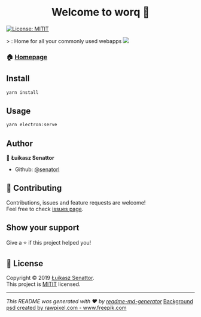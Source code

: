 <h1 align="center">Welcome to worq 👋</h1>
<p>
  <a href="https://opensource.org/licenses/MIT" target="_blank">
    <img alt="License: MITIT" src="https://img.shields.io/badge/License-MITIT-yellow.svg" />
  </a>
</p>
> :   Home for all your commonly used webapps

<img src="https://i.imgur.com/2HsigoE.jpg"/>

### 🏠 [Homepage](https://www.webaddicts.pl)

## Install

```sh
yarn install
```

## Usage

```sh
yarn electron:serve
```

## Author

👤 **Łuikasz Senattor**

* Github: [@senatorl](https://github.com/senatorl)

## 🤝 Contributing

Contributions, issues and feature requests are welcome!<br />Feel free to check [issues page](githuburl).

## Show your support

Give a ⭐️ if this project helped you!

## 📝 License

Copyright © 2019 [Łuikasz Senattor](https://github.com/senatorl).<br />
This project is [MITIT](https://opensource.org/licenses/MIT) licensed.

***
_This README was generated with ❤️ by [readme-md-generator](https://github.com/kefranabg/readme-md-generator)_
<a href="https://www.freepik.com/free-photos-vectors/background">Background psd created by rawpixel.com - www.freepik.com</a>
